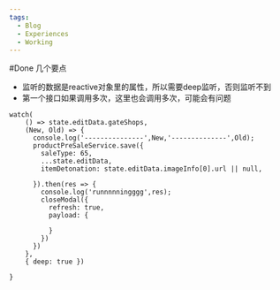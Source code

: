 ```yaml
---
tags:
  - Blog
  - Experiences
  - Working
---
```

#Done 
几个要点
+ 监听的数据是reactive对象里的属性，所以需要deep监听，否则监听不到
+ 第一个接口如果调用多次，这里也会调用多次，可能会有问题
```
watch(
    () => state.editData.gateShops, 
    (New, Old) => {
      console.log('---------------',New,'--------------',Old);
      productPreSaleService.save({
        saleType: 65,
        ...state.editData,
        itemDetonation: state.editData.imageInfo[0].url || null,

      }).then(res => {
        console.log('runnnnningggg',res);
        closeModal({
          refresh: true,
          payload: {

          }
        })
      })
    }, 
    { deep: true })

}
```